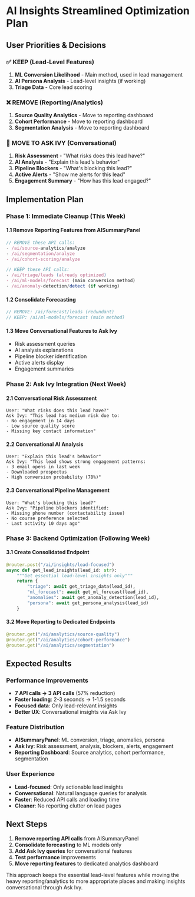 # AI Insights Streamlined Optimization Plan

## User Priorities & Decisions

### ✅ **KEEP (Lead-Level Features)**
1. **ML Conversion Likelihood** - Main method, used in lead management
2. **AI Persona Analysis** - Lead-level insights (if working)
3. **Triage Data** - Core lead scoring

### ❌ **REMOVE (Reporting/Analytics)**
1. **Source Quality Analytics** - Move to reporting dashboard
2. **Cohort Performance** - Move to reporting dashboard
3. **Segmentation Analysis** - Move to reporting dashboard

### 🔄 **MOVE TO ASK IVY (Conversational)**
1. **Risk Assessment** - "What risks does this lead have?"
2. **AI Analysis** - "Explain this lead's behavior"
3. **Pipeline Blockers** - "What's blocking this lead?"
4. **Active Alerts** - "Show me alerts for this lead"
5. **Engagement Summary** - "How has this lead engaged?"

## Implementation Plan

### Phase 1: Immediate Cleanup (This Week)

#### 1.1 Remove Reporting Features from AISummaryPanel
```typescript
// REMOVE these API calls:
- /ai/source-analytics/analyze
- /ai/segmentation/analyze  
- /ai/cohort-scoring/analyze

// KEEP these API calls:
- /ai/triage/leads (already optimized)
- /ai/ml-models/forecast (main conversion method)
- /ai/anomaly-detection/detect (if working)
```

#### 1.2 Consolidate Forecasting
```typescript
// REMOVE: /ai/forecast/leads (redundant)
// KEEP: /ai/ml-models/forecast (main method)
```

#### 1.3 Move Conversational Features to Ask Ivy
- Risk assessment queries
- AI analysis explanations
- Pipeline blocker identification
- Active alerts display
- Engagement summaries

### Phase 2: Ask Ivy Integration (Next Week)

#### 2.1 Conversational Risk Assessment
```
User: "What risks does this lead have?"
Ask Ivy: "This lead has medium risk due to:
- No engagement in 14 days
- Low source quality score
- Missing key contact information"
```

#### 2.2 Conversational AI Analysis
```
User: "Explain this lead's behavior"
Ask Ivy: "This lead shows strong engagement patterns:
- 3 email opens in last week
- Downloaded prospectus
- High conversion probability (78%)"
```

#### 2.3 Conversational Pipeline Management
```
User: "What's blocking this lead?"
Ask Ivy: "Pipeline blockers identified:
- Missing phone number (contactability issue)
- No course preference selected
- Last activity 10 days ago"
```

### Phase 3: Backend Optimization (Following Week)

#### 3.1 Create Consolidated Endpoint
```python
@router.post("/ai/insights/lead-focused")
async def get_lead_insights(lead_id: str):
    """Get essential lead-level insights only"""
    return {
        "triage": await get_triage_data(lead_id),
        "ml_forecast": await get_ml_forecast(lead_id),
        "anomalies": await get_anomaly_detection(lead_id),
        "persona": await get_persona_analysis(lead_id)
    }
```

#### 3.2 Move Reporting to Dedicated Endpoints
```python
@router.get("/ai/analytics/source-quality")
@router.get("/ai/analytics/cohort-performance") 
@router.get("/ai/analytics/segmentation")
```

## Expected Results

### Performance Improvements
- **7 API calls → 3 API calls** (57% reduction)
- **Faster loading**: 2-3 seconds → 1-1.5 seconds
- **Focused data**: Only lead-relevant insights
- **Better UX**: Conversational insights via Ask Ivy

### Feature Distribution
- **AISummaryPanel**: ML conversion, triage, anomalies, persona
- **Ask Ivy**: Risk assessment, analysis, blockers, alerts, engagement
- **Reporting Dashboard**: Source analytics, cohort performance, segmentation

### User Experience
- **Lead-focused**: Only actionable lead insights
- **Conversational**: Natural language queries for analysis
- **Faster**: Reduced API calls and loading time
- **Cleaner**: No reporting clutter on lead pages

## Next Steps

1. **Remove reporting API calls** from AISummaryPanel
2. **Consolidate forecasting** to ML models only
3. **Add Ask Ivy queries** for conversational features
4. **Test performance** improvements
5. **Move reporting features** to dedicated analytics dashboard

This approach keeps the essential lead-level features while moving the heavy reporting/analytics to more appropriate places and making insights conversational through Ask Ivy.
